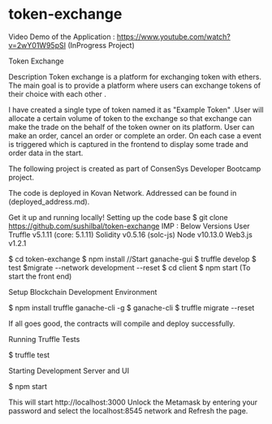 # token-exchange

Video Demo of the Application : https://www.youtube.com/watch?v=2wY01W95pSI
(InProgress Project)

Token Exchange

Description Token exchange is a platform for exchanging token with ethers. The main goal is to provide a platform where users can exchange tokens of their choice with each other .

I have created a single type of token named it as "Example Token" .User will allocate a certain volume of token to the exchange so that exchange can make the trade on the behalf of the token owner on its platform. User can make an order, cancel an order or complete an order. On each case a event is triggered which is captured in the frontend to display some trade and order data in the start.

The following project is created as part of ConsenSys Developer Bootcamp project.

The code is deployed in Kovan Network. Addressed can be found in (deployed_address.md). 

Get it up and running locally! Setting up the code base $ git clone https://github.com/sushilbal/token-exchange 
IMP : Below Versions User
Truffle v5.1.11 (core: 5.1.11)
Solidity v0.5.16 (solc-js)
Node v10.13.0
Web3.js v1.2.1

$ cd token-exchange 
$ npm install
//Start ganache-gui
$ truffle develop
$ test
$migrate --network development --reset
$ cd client
$ npm start (To start the front end)

Setup Blockchain Development Environment

$ npm install truffle ganache-cli -g 
$ ganache-cli 
$ truffle migrate --reset

If all goes good, the contracts will compile and deploy successfully.

Running Truffle Tests

$ truffle test

Starting Development Server and UI

$ npm start

This will start http://localhost:3000 Unlock the Metamask by entering your password and select the localhost:8545 network and Refresh the page.
